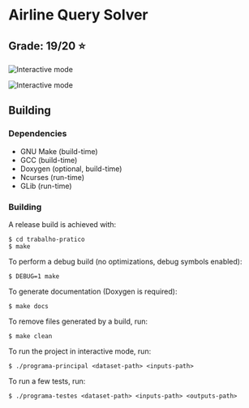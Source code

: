 # Airline Query Solver

## Grade: 19/20 :star:

![Interactive mode](trabalho-pratico/Relatorio/2ª%20Fase/Images/settings.png)

![Interactive mode](trabalho-pratico/Relatorio/2ª%20Fase/Images/result.png)

## Building

### Dependencies

 - GNU Make (build-time)
 - GCC (build-time)
 - Doxygen (optional, build-time)
 - Ncurses (run-time)
 - GLib (run-time)


### Building

A release build is achieved with:

``` console
$ cd trabalho-pratico
$ make
```

To perform a debug build (no optimizations, debug symbols enabled):

``` console
$ DEBUG=1 make
```

To generate documentation (Doxygen is required):

``` console
$ make docs
```

To remove files generated by a build, run:

``` console
$ make clean
```

To run the project in interactive mode, run:

``` console
$ ./programa-principal <dataset-path> <inputs-path>
```

To run a few tests, run:

``` console
$ ./programa-testes <dataset-path> <inputs-path> <outputs-path>
```

